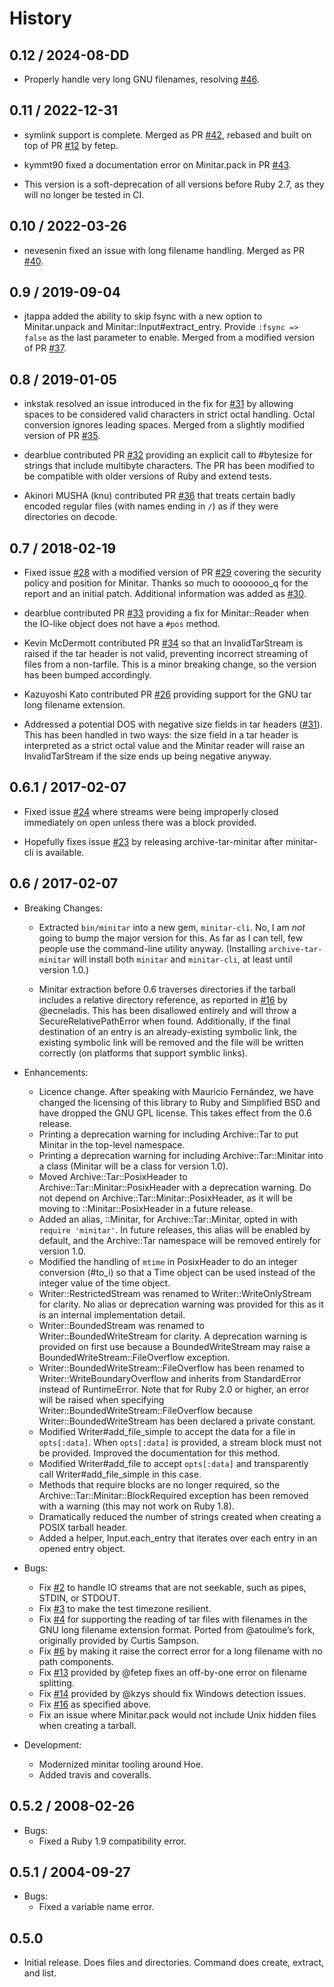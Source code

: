 # History

## 0.12 / 2024-08-DD

- Properly handle very long GNU filenames, resolving [#46][].

## 0.11 / 2022-12-31

- symlink support is complete. Merged as PR [#42][], rebased and built on top of
  PR [#12][] by fetep.

- kymmt90 fixed a documentation error on Minitar.pack in PR [#43][].

- This version is a soft-deprecation of all versions before Ruby 2.7, as they
  will no longer be tested in CI.

## 0.10 / 2022-03-26

- nevesenin fixed an issue with long filename handling. Merged as PR [#40][].

## 0.9 / 2019-09-04

- jtappa added the ability to skip fsync with a new option to Minitar.unpack
  and Minitar::Input#extract_entry. Provide `:fsync => false` as the last
  parameter to enable. Merged from a modified version of PR [#37][].

## 0.8 / 2019-01-05

- inkstak resolved an issue introduced in the fix for [#31][] by allowing
  spaces to be considered valid characters in strict octal handling. Octal
  conversion ignores leading spaces. Merged from a slightly modified version
  of PR [#35][].

- dearblue contributed PR [#32][] providing an explicit call to #bytesize for
  strings that include multibyte characters. The PR has been modified to be
  compatible with older versions of Ruby and extend tests.

- Akinori MUSHA (knu) contributed PR [#36][] that treats certain badly
  encoded regular files (with names ending in `/`) as if they were
  directories on decode.

## 0.7 / 2018-02-19

- Fixed issue [#28][] with a modified version of PR [#29][] covering the
  security policy and position for Minitar. Thanks so much to ooooooo_q for
  the report and an initial patch. Additional information was added as
  [#30][].

- dearblue contributed PR [#33][] providing a fix for Minitar::Reader when
  the IO-like object does not have a `#pos` method.

- Kevin McDermott contributed PR [#34][] so that an InvalidTarStream is
  raised if the tar header is not valid, preventing incorrect streaming of
  files from a non-tarfile. This is a minor breaking change, so the version
  has been bumped accordingly.

- Kazuyoshi Kato contributed PR [#26][] providing support for the GNU tar
  long filename extension.

- Addressed a potential DOS with negative size fields in tar headers
  ([#31][]). This has been handled in two ways: the size field in a tar
  header is interpreted as a strict octal value and the Minitar reader will
  raise an InvalidTarStream if the size ends up being negative anyway.

## 0.6.1 / 2017-02-07

- Fixed issue [#24][] where streams were being improperly closed immediately
  on open unless there was a block provided.

- Hopefully fixes issue [#23][] by releasing archive-tar-minitar after
  minitar-cli is available.

## 0.6 / 2017-02-07

- Breaking Changes:

  - Extracted `bin/minitar` into a new gem, `minitar-cli`. No, I am _not_
    going to bump the major version for this. As far as I can tell, few
    people use the command-line utility anyway. (Installing
    `archive-tar-minitar` will install both `minitar` and `minitar-cli`, at
    least until version 1.0.)

  - Minitar extraction before 0.6 traverses directories if the tarball
    includes a relative directory reference, as reported in [#16][] by
    @ecneladis. This has been disallowed entirely and will throw a
    SecureRelativePathError when found. Additionally, if the final
    destination of an entry is an already-existing symbolic link, the
    existing symbolic link will be removed and the file will be written
    correctly (on platforms that support symblic links).

- Enhancements:

  - Licence change. After speaking with Mauricio Fernández, we have changed
    the licensing of this library to Ruby and Simplified BSD and have
    dropped the GNU GPL license. This takes effect from the 0.6 release.
  - Printing a deprecation warning for including Archive::Tar to put
    Minitar in the top-level namespace.
  - Printing a deprecation warning for including Archive::Tar::Minitar into
    a class (Minitar will be a class for version 1.0).
  - Moved Archive::Tar::PosixHeader to Archive::Tar::Minitar::PosixHeader
    with a deprecation warning. Do not depend on
    Archive::Tar::Minitar::PosixHeader, as it will be moving to
    ::Minitar::PosixHeader in a future release.
  - Added an alias, ::Minitar, for Archive::Tar::Minitar, opted in with
    `require 'minitar'`. In future releases, this alias will be enabled by
    default, and the Archive::Tar namespace will be removed entirely for
    version 1.0.
  - Modified the handling of `mtime` in PosixHeader to do an integer
    conversion (#to_i) so that a Time object can be used instead of the
    integer value of the time object.
  - Writer::RestrictedStream was renamed to Writer::WriteOnlyStream for
    clarity. No alias or deprecation warning was provided for this as it is
    an internal implementation detail.
  - Writer::BoundedStream was renamed to Writer::BoundedWriteStream for
    clarity. A deprecation warning is provided on first use because a
    BoundedWriteStream may raise a BoundedWriteStream::FileOverflow
    exception.
  - Writer::BoundedWriteStream::FileOverflow has been renamed to
    Writer::WriteBoundaryOverflow and inherits from StandardError instead
    of RuntimeError. Note that for Ruby 2.0 or higher, an error will be
    raised when specifying Writer::BoundedWriteStream::FileOverflow because
    Writer::BoundedWriteStream has been declared a private constant.
  - Modified Writer#add_file_simple to accept the data for a
    file in `opts[:data]`. When `opts[:data]` is provided, a stream block
    must not be provided. Improved the documentation for this method.
  - Modified Writer#add_file to accept `opts[:data]` and transparently call
    Writer#add_file_simple in this case.
  - Methods that require blocks are no longer required, so the
    Archive::Tar::Minitar::BlockRequired exception has been removed with a
    warning (this may not work on Ruby 1.8).
  - Dramatically reduced the number of strings created when creating a
    POSIX tarball header.
  - Added a helper, Input.each_entry that iterates over each entry in an
    opened entry object.

- Bugs:

  - Fix [#2][] to handle IO streams that are not seekable, such as pipes,
    STDIN, or STDOUT.
  - Fix [#3][] to make the test timezone resilient.
  - Fix [#4][] for supporting the reading of tar files with filenames in
    the GNU long filename extension format. Ported from @atoulme’s fork,
    originally provided by Curtis Sampson.
  - Fix [#6][] by making it raise the correct error for a long filename
    with no path components.
  - Fix [#13][] provided by @fetep fixes an off-by-one error on filename
    splitting.
  - Fix [#14][] provided by @kzys should fix Windows detection issues.
  - Fix [#16][] as specified above.
  - Fix an issue where Minitar.pack would not include Unix hidden files
    when creating a tarball.

- Development:

  - Modernized minitar tooling around Hoe.
  - Added travis and coveralls.

## 0.5.2 / 2008-02-26

- Bugs:
  - Fixed a Ruby 1.9 compatibility error.

## 0.5.1 / 2004-09-27

- Bugs:
  - Fixed a variable name error.

## 0.5.0

- Initial release. Does files and directories. Command does create, extract,
  and list.

[#2]: https://github.com/halostatue/minitar/issues/2
[#3]: https://github.com/halostatue/minitar/issues/3
[#4]: https://github.com/halostatue/minitar/issues/4
[#6]: https://github.com/halostatue/minitar/issues/6
[#12]: https://github.com/halostatue/minitar/pull/12
[#13]: https://github.com/halostatue/minitar/issues/13
[#14]: https://github.com/halostatue/minitar/issues/14
[#16]: https://github.com/halostatue/minitar/issues/16
[#23]: https://github.com/halostatue/minitar/issues/23
[#24]: https://github.com/halostatue/minitar/issues/24
[#26]: https://github.com/halostatue/minitar/issues/27
[#28]: https://github.com/halostatue/minitar/issues/28
[#29]: https://github.com/halostatue/minitar/pull/29
[#30]: https://github.com/halostatue/minitar/issues/30
[#31]: https://github.com/halostatue/minitar/issues/31
[#32]: https://github.com/halostatue/minitar/pull/32
[#33]: https://github.com/halostatue/minitar/pull/33
[#34]: https://github.com/halostatue/minitar/pull/34
[#35]: https://github.com/halostatue/minitar/pull/35
[#36]: https://github.com/halostatue/minitar/pull/36
[#37]: https://github.com/halostatue/minitar/pull/37
[#40]: https://github.com/halostatue/minitar/pull/40
[#42]: https://github.com/halostatue/minitar/pull/42
[#43]: https://github.com/halostatue/minitar/pull/43
[#46]: https://github.com/halostatue/minitar/issues/46
